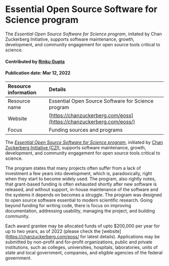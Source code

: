 # Essential Open Source Software for Science program

<!-- deck text start --> 

The *Essential Open Source Software for Science program*, initated by Chan Zuckerberg Initiative, supports software maintenance, growth, development, and community engagement for open source tools critical to science.

<!-- deck text start --> 

#### Contributed by [Rinku Gupta](https://github.com/rinkug)

#### Publication date: Mar 12, 2022

Resource information | Details 
:--- | :--- 
Resource name | Essential Open Source Software for Science program
Website | [https://chanzuckerberg.com/eoss](https://chanzuckerberg.com/eoss/)
Focus | Funding sources and programs


The *[Essential Open Source Software for Science program](https://chanzuckerberg.com/eoss/)*, initiated by [Chan Zuckerberg Initiative (CZI)](https://chanzuckerberg.com/), supports software maintenance, growth, development, and community engagement for open source tools critical to science.

The program states that many projects often suffer from a lack of investment a few years into development, which is, paradoxically, right when they start to become widely used. The program, also rightly notes, that grant-based funding is often exhausted shortly after new software is released, and without support, in-house maintenance of the software and the systems it depends on becomes a struggle. The program was designed to open source software essential to modern scientific research. Going beyond funding for writing code, there is focus on improving documentation, addressing usability, managing the project, and building community.

Each award grantee may be allocated funds of upto $200,000 per year for up to two years, as of 2022 (please check the [website](https://chanzuckerberg.com/eoss/ for latest details). Applications may be submitted by non-profit and for-profit organizations, public and private institutions, such as colleges, universities, hospitals, laboratories, units of state and local government, companies, and eligible agencies of the federal government.


<!---
Publish: yes
Topics: Funding sources and programs
pinned: no
RSS update: 2022-03-12
--->
